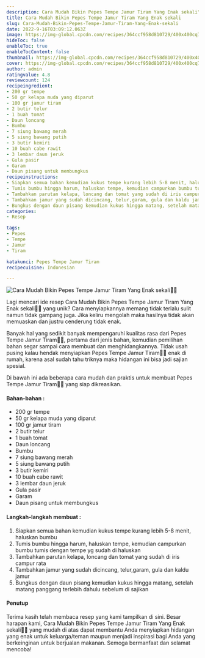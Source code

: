 ```yaml
---
description: Cara Mudah Bikin Pepes Tempe Jamur Tiram Yang Enak sekali"
title: Cara Mudah Bikin Pepes Tempe Jamur Tiram Yang Enak sekali
slug: Cara-Mudah-Bikin-Pepes-Tempe-Jamur-Tiram-Yang-Enak-sekali
date: 2022-9-16T03:09:12.063Z
image: https://img-global.cpcdn.com/recipes/364ccf958d810729/400x400cq70/photo.jpg
hideToc: false
enableToc: true
enableTocContent: false
thumbnail: https://img-global.cpcdn.com/recipes/364ccf958d810729/400x400cq70/photo.jpg
cover: https://img-global.cpcdn.com/recipes/364ccf958d810729/400x400cq70/photo.jpg
author: admin
ratingvalue: 4.8
reviewcount: 124
recipeingredient:
- 200 gr tempe
- 50 gr kelapa muda yang diparut
- 100 gr jamur tiram
- 2 butir telur
- 1 buah tomat
- Daun loncang
- Bumbu
- 7 siung bawang merah
- 5 siung bawang putih
- 3 butir kemiri
- 10 buah cabe rawit
- 3 lembar daun jeruk
- Gula pasir
- Garam
- Daun pisang untuk membungkus
recipeinstructions:
- Siapkan semua bahan kemudian kukus tempe kurang lebih 5-8 menit, haluskan bumbu
- Tumis bumbu hingga harum, haluskan tempe, kemudian campurkan bumbu tumis dengan tempe yg sudah di haluskan
- Tambahkan parutan kelapa, loncang dan tomat yang sudah di iris campur rata
- Tambahkan jamur yang sudah dicincang, telur,garam, gula dan kaldu jamur
- Bungkus dengan daun pisang kemudian kukus hingga matang, setelah matang panggang terlebih dahulu sebelum di sajikan
categories:
- Resep

tags:
- Pepes
- Tempe
- Jamur
- Tiram

katakunci: Pepes Tempe Jamur Tiram
recipecuisine: Indonesian

---
```


![Cara Mudah Bikin Pepes Tempe Jamur Tiram Yang Enak sekali👩‍🍳](https://img-global.cpcdn.com/recipes/364ccf958d810729/400x400cq70/photo.jpg)

Lagi mencari ide resep Cara Mudah Bikin Pepes Tempe Jamur Tiram Yang Enak sekali👩‍🍳 yang unik? Cara menyiapkannya memang tidak terlalu sulit namun tidak gampang juga. Jika keliru mengolah maka hasilnya tidak akan memuaskan dan justru cenderung tidak enak.

Banyak hal yang sedikit banyak mempengaruhi kualitas rasa dari Pepes Tempe Jamur Tiram👩‍🍳, pertama dari jenis bahan, kemudian pemilihan bahan segar sampai cara membuat dan menghidangkannya. Tidak usah pusing kalau hendak menyiapkan Pepes Tempe Jamur Tiram👩‍🍳 enak di rumah, karena asal sudah tahu triknya maka hidangan ini bisa jadi sajian spesial.

Di bawah ini ada beberapa cara mudah dan praktis untuk membuat Pepes Tempe Jamur Tiram👩‍🍳 yang siap dikreasikan.

<!--inarticleads1-->

#### Bahan-bahan :

- 200 gr tempe
- 50 gr kelapa muda yang diparut
- 100 gr jamur tiram
- 2 butir telur
- 1 buah tomat
- Daun loncang
- Bumbu
- 7 siung bawang merah
- 5 siung bawang putih
- 3 butir kemiri
- 10 buah cabe rawit
- 3 lembar daun jeruk
- Gula pasir
- Garam
- Daun pisang untuk membungkus

<!--inarticleads2-->

#### Langkah-langkah membuat :

1. Siapkan semua bahan kemudian kukus tempe kurang lebih 5-8 menit, haluskan bumbu
1. Tumis bumbu hingga harum, haluskan tempe, kemudian campurkan bumbu tumis dengan tempe yg sudah di haluskan
1. Tambahkan parutan kelapa, loncang dan tomat yang sudah di iris campur rata
1. Tambahkan jamur yang sudah dicincang, telur,garam, gula dan kaldu jamur
1. Bungkus dengan daun pisang kemudian kukus hingga matang, setelah matang panggang terlebih dahulu sebelum di sajikan

#### Penutup

Terima kasih telah membaca resep yang kami tampilkan di sini. Besar harapan kami, Cara Mudah Bikin Pepes Tempe Jamur Tiram Yang Enak sekali👩‍🍳 yang mudah di atas dapat membantu Anda menyiapkan hidangan yang enak untuk keluarga/teman maupun menjadi inspirasi bagi Anda yang berkeinginan untuk berjualan makanan. Semoga bermanfaat dan selamat mencoba!